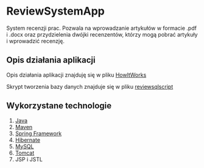 # ReviewSystemApp
System recenzji prac. Pozwala na wprowadzanie artykułów w formacie .pdf i .docx oraz przydzielenia dwójki recenzentów, którzy mogą pobrać artykuły i wprowadzić recenzję.
## Opis działania aplikacji

  Opis działania aplikacji znajduję się w pliku [HowItWorks](https://github.com/MatDevelop/ReviewSystemApp/blob/master/HowItWorks.pdf)
  
  Skrypt tworzenia bazy danych znajduje się w pliku [reviewsqlscript](https://github.com/MatDevelop/ReviewSystemApp/blob/master/reviewsqlscript.txt)

## Wykorzystane technologie
1. [Java](http://www.oracle.com/technetwork/java/javase/downloads/jdk8-downloads-2133151.html)
2. [Maven](https://maven.apache.org/download.cgi)
3. [Spring Framework](https://spring.io/)
4. [Hibernate](http://hibernate.org/)
5. [MySQL](https://www.mysql.com/)
6. [Tomcat](http://tomcat.apache.org/)
4. JSP i JSTL
